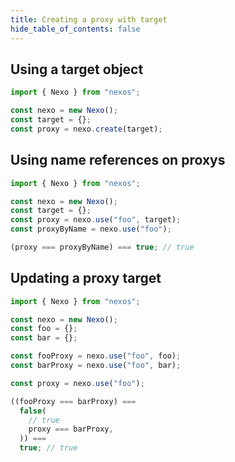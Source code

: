 ```yaml
---
title: Creating a proxy with target
hide_table_of_contents: false
---
```


## Using a target object

```javascript
import { Nexo } from "nexos";

const nexo = new Nexo();
const target = {};
const proxy = nexo.create(target);
```

## Using name references on proxys

```javascript
import { Nexo } from "nexos";

const nexo = new Nexo();
const target = {};
const proxy = nexo.use("foo", target);
const proxyByName = nexo.use("foo");

(proxy === proxyByName) === true; // true
```

## Updating a proxy target

```javascript
import { Nexo } from "nexos";

const nexo = new Nexo();
const foo = {};
const bar = {};

const fooProxy = nexo.use("foo", foo);
const barProxy = nexo.use("foo", bar);

const proxy = nexo.use("foo");

((fooProxy === barProxy) ===
  false(
    // true
    proxy === barProxy,
  )) ===
  true; // true
```
